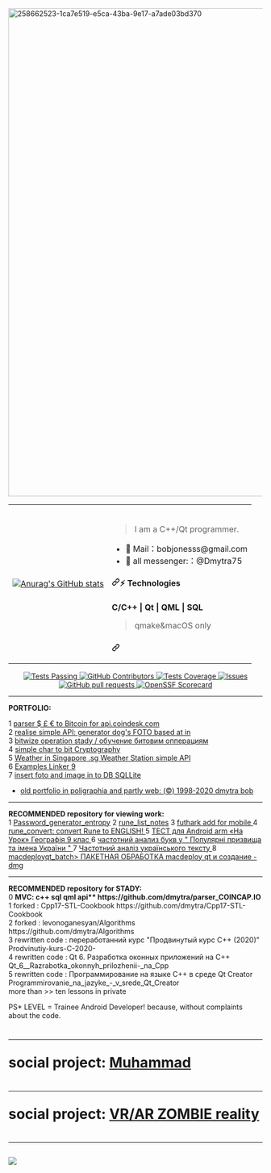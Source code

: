 <img width="968" alt="258662523-1ca7e519-e5ca-43ba-9e17-a7ade03bd370" src="https://github.com/dmytra/dmytra/assets/105235692/6878a4f0-b2ec-4295-a217-f4326f9b6923">
<table style="border:hidden;"><tr><td> 
  
  [![Anurag's GitHub stats](https://github-readme-stats.vercel.app/api?username=dmytra)](https://github.com/dmytra/github-readme-stats)
  
</td><td>
<br>
  
<blockquote>
<p dir="auto">I am a C++/Qt programmer.</p>
</blockquote>
<ul dir="auto">
<li>💬 Mail：bobjonesss@gmail.com</li>
<li>🏡 all messenger:：@Dmytra75</li>  
</ul>
<h4 dir="auto"><a id="user-content--technologies" class="anchor" aria-hidden="true" tabindex="-1" href="#-technologies"><svg class="octicon octicon-link" viewBox="0 0 16 16" version="1.1" width="16" height="16" aria-hidden="true"><path d="m7.775 3.275 1.25-1.25a3.5 3.5 0 1 1 4.95 4.95l-2.5 2.5a3.5 3.5 0 0 1-4.95 0 .751.751 0 0 1 .018-1.042.751.751 0 0 1 1.042-.018 1.998 1.998 0 0 0 2.83 0l2.5-2.5a2.002 2.002 0 0 0-2.83-2.83l-1.25 1.25a.751.751 0 0 1-1.042-.018.751.751 0 0 1-.018-1.042Zm-4.69 9.64a1.998 1.998 0 0 0 2.83 0l1.25-1.25a.751.751 0 0 1 1.042.018.751.751 0 0 1 .018 1.042l-1.25 1.25a3.5 3.5 0 1 1-4.95-4.95l2.5-2.5a3.5 3.5 0 0 1 4.95 0 .751.751 0 0 1-.018 1.042.751.751 0 0 1-1.042.018 1.998 1.998 0 0 0-2.83 0l-2.5 2.5a1.998 1.998 0 0 0 0 2.83Z"></path></svg></a>⚡ Technologies</h4>
<p><b>C/C++ | Qt | QML | SQL</b>
  <blockquote>
<p dir="auto">qmake&macOS only</p>
</blockquote>
</p>
<h3 dir="auto"><a id="user-content--------------" class="anchor" aria-hidden="true" tabindex="-1" href="#-------------"><svg class="octicon octicon-link" viewBox="0 0 16 16" version="1.1" width="16" height="16" aria-hidden="true"><path d="m7.775 3.275 1.25-1.25a3.5 3.5 0 1 1 4.95 4.95l-2.5 2.5a3.5 3.5 0 0 1-4.95 0 .751.751 0 0 1 .018-1.042.751.751 0 0 1 1.042-.018 1.998 1.998 0 0 0 2.83 0l2.5-2.5a2.002 2.002 0 0 0-2.83-2.83l-1.25 1.25a.751.751 0 0 1-1.042-.018.751.751 0 0 1-.018-1.042Zm-4.69 9.64a1.998 1.998 0 0 0 2.83 0l1.25-1.25a.751.751 0 0 1 1.042.018.751.751 0 0 1 .018 1.042l-1.25 1.25a3.5 3.5 0 1 1-4.95-4.95l2.5-2.5a3.5 3.5 0 0 1 4.95 0 .751.751 0 0 1-.018 1.042.751.751 0 0 1-1.042.018 1.998 1.998 0 0 0-2.83 0l-2.5 2.5a1.998 1.998 0 0 0 0 2.83Z"></path></svg></a>
</td></tr></table>

  <p align="center">
    <a href="https://github.com/anuraghazra/github-readme-stats/actions">
      <img alt="Tests Passing" src="https://github.com/anuraghazra/github-readme-stats/workflows/Test/badge.svg" />
    </a>
    <a href="https://github.com/anuraghazra/github-readme-stats/graphs/contributors">
      <img alt="GitHub Contributors" src="https://img.shields.io/github/contributors/anuraghazra/github-readme-stats" />
    </a>
    <a href="https://codecov.io/gh/anuraghazra/github-readme-stats">
      <img alt="Tests Coverage" src="https://codecov.io/gh/anuraghazra/github-readme-stats/branch/master/graph/badge.svg" />
    </a>
    <a href="https://github.com/anuraghazra/github-readme-stats/issues">
      <img alt="Issues" src="https://img.shields.io/github/issues/anuraghazra/github-readme-stats?color=0088ff" />
    </a>
    <a href="https://github.com/anuraghazra/github-readme-stats/pulls">
      <img alt="GitHub pull requests" src="https://img.shields.io/github/issues-pr/anuraghazra/github-readme-stats?color=0088ff" />
    </a>
    <a href="https://securityscorecards.dev/viewer/?uri=github.com/anuraghazra/github-readme-stats">
      <img alt="OpenSSF Scorecard" src="https://api.securityscorecards.dev/projects/github.com/anuraghazra/github-readme-stats/badge" />
    </a>
<hr>
<b>PORTFOLIO:</b> <br>
    
1 <a href=https://github.com/dmytra/parser_bitkon_api.coindesk.com>parser $ £ € to Bitcoin for api.coindesk.com </a> <br>
2 <a href=https://github.com/dmytra/DOG_her_REST_main>realise simple API: generator dog's FOTO  based at in</a><br>
3 <a href=https://github.com/dmytra/bit_operation_stady>bitwize operation stady / обучение битовим опперациям</a><br>
4 <a href=https://github.com/dmytra/char_to_bit_Cryptography->simple char to bit Cryptography</a><br> 
5 <a href=https://github.com/dmytra/WeatherStation_Weather_in_Singapore->Weather in Singapore .sg Weather Station simple API</a><br> 
6 <a href=https://github.com/dmytra/examples_componovschik9>Examples Linker 9</a><br>
7 <a href=https://github.com/dmytra/imageDBinsert>insert foto and image in to DB SQLLite</a><br>
    
* <a href=https://github.com/dmytra/OLD_PORTOLIO_github_dmytra>old portfolio  in poligraphia and partly web: (©) 1998-2020 dmytra bob</a>

<hr>
<b>RECOMMENDED repository for viewing work:</b> <br>
1 <a target=”_blank” href=https://github.com/dmytra/Password_generator_entropy>Password_generator_entropy</a>
2 <a target=”_blank”  href=https://github.com/dmytra/rune_list_notes>rune_list_notes</a>
3 <a target=”_blank”  href=https://github.com/dmytra/futhark>futhark add for mobile   </a>
4 <a target=”_blank”  href=https://github.com/dmytra/rune_converter>rune_convert: convert Rune to ENGLISH!  </a>
5 <a target=”_blank”  href=https://github.com/dmytra/tested-for-gegraphy-9-class-ukr>ТЕСТ для Android arm «На Урок» Географія 9 клас </a>
6 <a target=”_blank”  href=https://github.com/dmytra/db_ua_famile_stat_charts>частотний анализ букв у " Популярні призвища та імена України " </a>
7 <a target=”_blank”  href=https://github.com/dmytra/text_chast_analiz_for_ukr>Частотний аналіз українського тексту  </a>
8 <a target=”_blank”  href=https://github.com/dmytra/macdeployqt_batch>macdeployqt_batch> ПАКЕТНАЯ ОБРАБОТКА macdeploy qt и создание -dmg  </a>
<hr>
<b>RECOMMENDED repository for STADY:</b> <br>
0 <b>MVC: c++ sql qml api** https://github.com/dmytra/parser_COINCAP.IO </b><br>
1 forked : Cpp17-STL-Cookbook https://github.com/dmytra/Cpp17-STL-Cookbook  <br>
2 forked : levonoganesyan/Algorithms https://github.com/dmytra/Algorithms  <br>
3 rewritten code : переработанний курс "Продвинутый курс С++ (2020)" Prodvinutiy-kurs-C-2020-  <br>
4 rewritten code : Qt 6. Разработка оконных приложений на C++ Qt_6__Razrabotka_okonnyh_prilozhenii-_na_Cpp  <br>
5 rewritten code : Программирование на языке С++ в среде Qt Creator Programmirovanie_na_jazyke_-_v_srede_Qt_Creator  <br>
more than >> ten  lessons in private

PS* LEVEL = Trainee Android Developer! because, without complaints about the code.
<h1><hr>social project: <a target=_blank href=https://github.com/dmytra/prj_CLEAR_MIND_and_Muhammad-Ali>Muhammad</a></h1>
<h1><hr>social project: <a target=_blank href=https://github.com/dmytra/lucius_forever_VR_AR_ZOMBIE_reality>VR/AR ZOMBIE reality</a></h1>
<h1><hr></h1>

<a href="https://u8views.com/github/dmytra"><img src="https://u8views.com/api/v1/github/profiles/105235692/views/day-week-month-total-count.svg"></a>
